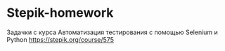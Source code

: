 # Stepik-homework
Задачки с курса Автоматизация тестирования с помощью Selenium и Python https://stepik.org/course/575
